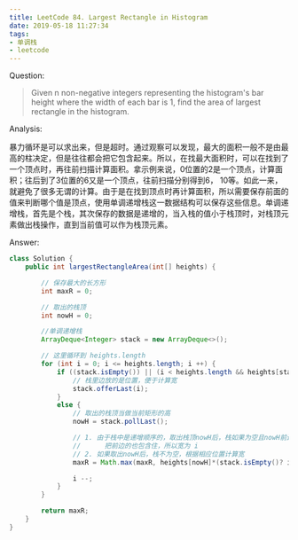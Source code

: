```yaml
---
title: LeetCode 84. Largest Rectangle in Histogram
date: 2019-05-18 11:27:34
tags: 
- 单调栈
- leetcode
---
```


Question:

> Given n non-negative integers representing the histogram's bar height where the width of each bar is 1, find the area of largest rectangle in the histogram.

<!-- more -->

Analysis:

暴力循环是可以求出来，但是超时。通过观察可以发现，最大的面积一般不是由最高的柱决定，但是往往都会把它包含起来。所以，在找最大面积时，可以在找到了一个顶点时，再往前扫描计算面积。拿示例来说，0位置的2是一个顶点，计算面积；往后到了3位置的6又是一个顶点，往前扫描分别得到6， 10等。如此一来，就避免了很多无谓的计算。由于是在找到顶点时再计算面积，所以需要保存前面的值来判断哪个值是顶点，使用单调递增栈这一数据结构可以保存这些信息。单调递增栈，首先是个栈，其次保存的数据是递增的，当入栈的值小于栈顶时，对栈顶元素做出栈操作，直到当前值可以作为栈顶元素。

Answer:

``` java
class Solution {
    public int largestRectangleArea(int[] heights) {

        // 保存最大的长方形
        int maxR = 0;

        // 取出的栈顶
        int nowH = 0;

        //单调递增栈
        ArrayDeque<Integer> stack = new ArrayDeque<>();

        // 这里循环到 heights.length
        for (int i = 0; i <= heights.length; i ++) {
            if ((stack.isEmpty()) || (i < heights.length && heights[stack.peekLast()] <= heights[i])) {
                // 栈里边放的是位置，便于计算宽
                stack.offerLast(i);
            }
            else {
                // 取出的栈顶当做当前矩形的高
                nowH = stack.pollLast();

                // 1. 由于栈中是递增顺序的，取出栈顶nowH后，栈如果为空且nowH前边原本是有元素的，说明nowH比前边的都要小，也就是以[nowH]为高时可以
                //      把前边的也包含住，所以宽为 i
                // 2. 如果取出nowH后，栈不为空，根据相应位置计算宽
                maxR = Math.max(maxR, heights[nowH]*(stack.isEmpty()? i: (i - 1 - stack.peekLast())));

                i --;
            }
        }

        return maxR;
    }
}
```
